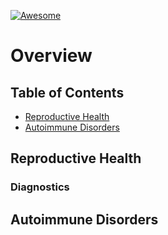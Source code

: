 [![Awesome](https://awesome.re/badge.svg)](https://awesome.re)
# Overview

## Table of Contents

- [Reproductive Health](#reproductive-health)
- [Autoimmune Disorders](#autoimmune-disorders)

## Reproductive Health
### Diagnostics

## Autoimmune Disorders
